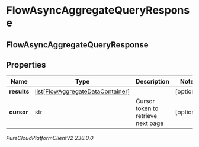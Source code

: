 # FlowAsyncAggregateQueryResponse

## FlowAsyncAggregateQueryResponse

## Properties

|Name | Type | Description | Notes|
|------------ | ------------- | ------------- | -------------|
| **results** | [list[FlowAggregateDataContainer]](FlowAggregateDataContainer) |  | [optional] |
| **cursor** | str | Cursor token to retrieve next page | [optional] |



_PureCloudPlatformClientV2 238.0.0_
